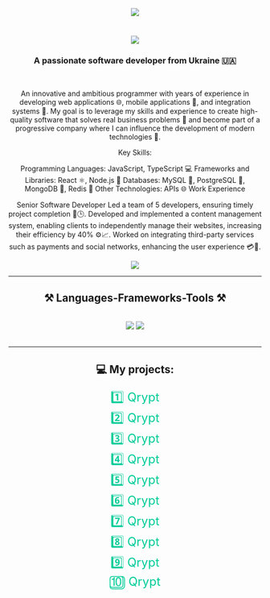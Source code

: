 <p align="center">
  <img src="https://i.giphy.com/media/v1.Y2lkPTc5MGI3NjExaW95OHMyZWVpdGJ0MXk1MXgwa2pzMGUxaDZxb2N4ZGZtN2Njazh3OCZlcD12MV9pbnRlcm5hbF9naWZfYnlfaWQmY3Q9Zw/pVGsAWjzvXcZW4ZBTE/giphy.gif" />
</p>


<h1 align="center">
    <img src="https://readme-typing-svg.herokuapp.com/?font=Righteous&size=35&center=true&vCenter=true&width=500&height=70&duration=4000&lines=Hi+There!+👋;+I'm+Vitaii+Rudikov!;" />
</h1>

<h3 align="center">A passionate software developer from Ukraine 🇺🇦</h3>

<br/>

<div align="center">
 
An innovative and ambitious programmer with years of experience in developing web applications 🌐, mobile applications 📱, and integration systems 🔗. My goal is to leverage my skills and experience to create high-quality software that solves real business problems 💼 and become part of a progressive company where I can influence the development of modern technologies 🚀.

Key Skills:

Programming Languages: JavaScript, TypeScript 💻
Frameworks and Libraries: React ⚛️, Node.js 🌲
Databases: MySQL 🐬, PostgreSQL 🐘, MongoDB 🍃, Redis 🔄
Other Technologies: APIs 🌐
Work Experience

Senior Software Developer
Led a team of 5 developers, ensuring timely project completion 👥🕒.
Developed and implemented a content management system, enabling clients to independently manage their websites, increasing their efficiency by 40% ⚙️📈.
Worked on integrating third-party services such as payments and social networks, enhancing the user experience 💳🤝.

 </div>
 
<div align="center"> 
  <a href="https://www.linkedin.com/company/88392362/admin/dashboard/" target="_blank">
    <img src="https://img.shields.io/badge/LinkedIn-0077B5?style=for-the-badge&logo=linkedin&logoColor=white" target="_blank" />
  </a>
</div>

 <hr/>
 
<h2 align="center">⚒️ Languages-Frameworks-Tools ⚒️</h2>
<br/>

<div align="center">
    <img src="https://skillicons.dev/icons?i=react,bootstrap,mui,html,css,vscode,github,figma,tailwind,git,r" />
    <img src="https://skillicons.dev/icons?i=nodejs,python,javascript,typescript,express,firebase,mongodb,c,java,nextjs,mysql,flask" /><br>
</div>

<br/>



<hr/>

<div align="center">
    <h2>💻 My projects:</h2>
</div>


<div align="center">
  <a href="https://www.qrypt.com/" target="_blank" style="font-size: 24px; color: #00CC99; text-decoration: none;">
    1️⃣ Qrypt
  </a><br>
  <a href="https://www.qrypt.com/" target="_blank" style="font-size: 24px; color: #00CC99; text-decoration: none;">
    2️⃣ Qrypt
  </a><br>
  <a href="https://www.qrypt.com/" target="_blank" style="font-size: 24px; color: #00CC99; text-decoration: none;">
    3️⃣ Qrypt
  </a><br>
  <a href="https://www.qrypt.com/" target="_blank" style="font-size: 24px; color: #00CC99; text-decoration: none;">
    4️⃣ Qrypt
  </a><br>
  <a href="https://www.qrypt.com/" target="_blank" style="font-size: 24px; color: #00CC99; text-decoration: none;">
    5️⃣ Qrypt
  </a><br>
  <a href="https://www.qrypt.com/" target="_blank" style="font-size: 24px; color: #00CC99; text-decoration: none;">
    6️⃣ Qrypt
  </a><br>
  <a href="https://www.qrypt.com/" target="_blank" style="font-size: 24px; color: #00CC99; text-decoration: none;">
    7️⃣ Qrypt
  </a><br>
  <a href="https://www.qrypt.com/" target="_blank" style="font-size: 24px; color: #00CC99; text-decoration: none;">
    8️⃣ Qrypt
  </a><br>
  <a href="https://www.qrypt.com/" target="_blank" style="font-size: 24px; color: #00CC99; text-decoration: none;">
    9️⃣ Qrypt
  </a><br>
  <a href="https://www.qrypt.com/" target="_blank" style="font-size: 24px; color: #00CC99; text-decoration: none;">
    🔟 Qrypt
  </a>
</div>




<br/>
